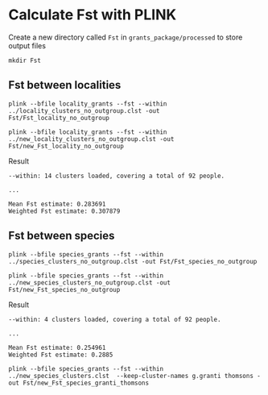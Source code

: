 # Calculate Fst with PLINK

Create a new directory called `Fst` in `grants_package/processed` to store output files

```
mkdir Fst
```

## Fst between localities


```
plink --bfile locality_grants --fst --within ../locality_clusters_no_outgroup.clst -out Fst/Fst_locality_no_outgroup
```

```
plink --bfile locality_grants --fst --within ../new_locality_clusters_no_outgroup.clst -out Fst/new_Fst_locality_no_outgroup
```

Result
```
--within: 14 clusters loaded, covering a total of 92 people.

...

Mean Fst estimate: 0.283691
Weighted Fst estimate: 0.307879
```



## Fst between species

```
plink --bfile species_grants --fst --within ../species_clusters_no_outgroup.clst -out Fst/Fst_species_no_outgroup
```

```
plink --bfile species_grants --fst --within ../new_species_clusters_no_outgroup.clst -out Fst/new_Fst_species_no_outgroup
```

Result
```
--within: 4 clusters loaded, covering a total of 92 people.

...

Mean Fst estimate: 0.254961
Weighted Fst estimate: 0.2885
```



```
plink --bfile species_grants --fst --within ../new_species_clusters.clst  --keep-cluster-names g.granti thomsons -out Fst/new_Fst_species_granti_thomsons
```
